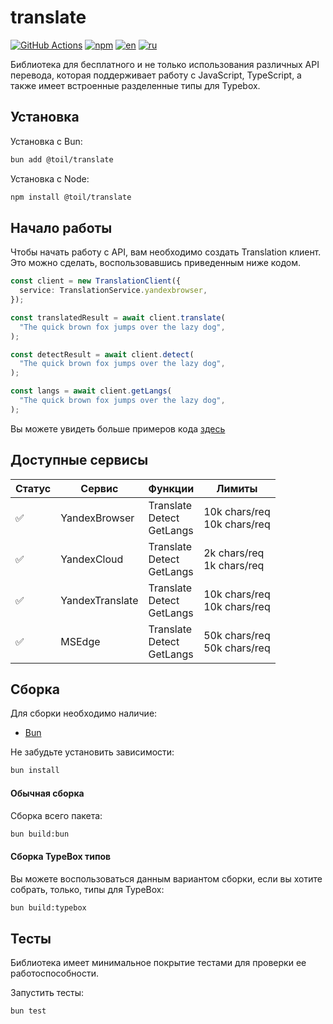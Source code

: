 # translate

[![GitHub Actions](https://github.com/FOSWLY/translate/actions/workflows/ci.yml/badge.svg)](https://github.com/FOSWLY/translate/actions/workflows/ci.yml)
[![npm](https://img.shields.io/bundlejs/size/@toil/translate)](https://www.npmjs.com/package/@toil/translate)
[![en](https://img.shields.io/badge/lang-English%20%F0%9F%87%AC%F0%9F%87%A7-white)](README.md)
[![ru](https://img.shields.io/badge/%D1%8F%D0%B7%D1%8B%D0%BA-%D0%A0%D1%83%D1%81%D1%81%D0%BA%D0%B8%D0%B9%20%F0%9F%87%B7%F0%9F%87%BA-white)](README-RU.md)

Библиотека для бесплатного и не только использования различных API перевода, которая поддерживает работу с JavaScript, TypeScript, а также имеет встроенные разделенные типы для Typebox.

## Установка

Установка с Bun:

```bash
bun add @toil/translate
```

Установка с Node:

```bash
npm install @toil/translate
```

## Начало работы

Чтобы начать работу с API, вам необходимо создать Translation клиент. Это можно сделать, воспользовавшись приведенным ниже кодом.

```ts
const client = new TranslationClient({
  service: TranslationService.yandexbrowser,
});

const translatedResult = await client.translate(
  "The quick brown fox jumps over the lazy dog",
);

const detectResult = await client.detect(
  "The quick brown fox jumps over the lazy dog",
);

const langs = await client.getLangs(
  "The quick brown fox jumps over the lazy dog",
);
```

Вы можете увидеть больше примеров кода [здесь](https://github.com/FOSWLY/translate/tree/main/examples)

## Доступные сервисы

| Статус | Сервис          | Функции                         | Лимиты                         |
| ------ | --------------- | ------------------------------- | ------------------------------ |
| ✅     | YandexBrowser   | Translate<br>Detect<br>GetLangs | 10k chars/req<br>10k chars/req |
| ✅     | YandexCloud     | Translate<br>Detect<br>GetLangs | 2k chars/req<br>1k chars/req   |
| ✅     | YandexTranslate | Translate<br>Detect<br>GetLangs | 10k chars/req<br>10k chars/req |
| ✅     | MSEdge          | Translate<br>Detect<br>GetLangs | 50k chars/req<br>50k chars/req |

## Сборка

Для сборки необходимо наличие:

- [Bun](https://bun.sh/)

Не забудьте установить зависимости:

```bash
bun install
```

#### Обычная сборка

Сборка всего пакета:

```bash
bun build:bun
```

#### Сборка TypeBox типов

Вы можете воспользоваться данным вариантом сборки, если вы хотите собрать, только, типы для TypeBox:

```bash
bun build:typebox
```

## Тесты

Библиотека имеет минимальное покрытие тестами для проверки ее работоспособности.

Запустить тесты:

```bash
bun test
```
